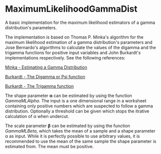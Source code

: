 # MaximumLikelihoodGammaDist
A basic implementation for the maximum likelihood estimators of a gamma distribution's parameters.


The implementation is based on Thomas P. Minka's algorithm for the maximum likelihood estimation of a gamma distribution's parameters and Jose Bernardo's algorithms to calculate the values of the digamma and the trigamma functions for positive input variables and John Burkardt's implementations respectively.
See the following references:

[Minka - Estimating a Gamma Distribution](https://tminka.github.io/papers/minka-gamma.pdf)

[Burkardt - The Digamma or Psi function](https://people.math.sc.edu/Burkardt/py_src/asa103/asa103.html)

[Burkardt - The Trigamma function](https://people.math.sc.edu/Burkardt/f_src/asa121/asa121.html)


The shape parameter **α** can be estimated by using the function *GammaMLAlpha*. The input is a one dimensional range in a worksheet containing only positive numbers which are suspected to follow a gamma distribution. Optionally a threshold can be given which stops the itrative calculation of α when undercut.


The scale parameter **β** can be estimated by using the function *GammaMLBeta*, which takes the mean of a sample and a shape parameter α as input. While it is perfectly possible to use arbitrary values, it is recommended to use the mean of the same sample the shape parameter is estimated from. The mean must be positive.
